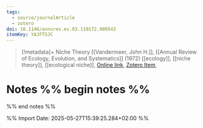 ```yaml
---
tags:
  - source/journalArticle
  - zotero
doi: 10.1146/annurev.es.03.110172.000543
itemKey: YAJFTSJC
---
```

>[!metadata]+
> Niche Theory
> [[Vandermeer, John H.]], 
> [[Annual Review of Ecology, Evolution, and Systematics]] (1972)
> [[ecology]], [[niche theory]], [[ecological niche]], 
> [Online link](https://www.annualreviews.org/content/journals/10.1146/annurev.es.03.110172.000543), [Zotero Item](zotero://select/library/items/YAJFTSJC), 

# Notes %% begin notes %%

%% end notes %%




%% Import Date: 2025-05-27T15:39:25.284+02:00 %%
